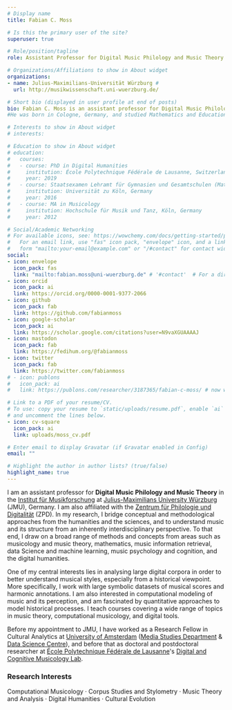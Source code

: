 ```yaml
---
# Display name
title: Fabian C. Moss

# Is this the primary user of the site?
superuser: true

# Role/position/tagline
role: Assistant Professor for Digital Music Philology and Music Theory

# Organizations/Affiliations to show in About widget
organizations:
- name: Julius-Maximilians-Universität Würzburg # 
  url: http://musikwissenschaft.uni-wuerzburg.de/

# Short bio (displayed in user profile at end of posts)
bio: Fabian C. Moss is an assistant professor for Digital Music Philology and Music Theory at [Julius-Maximilians University Würzburg](https://www.uni-wuerzburg.de/) (JMU), Germany. 
#He was born in Cologne, Germany, and studied Mathematics and Educational Studies at University of Cologne, and Music Education (Major Piano) and Musicology at Hochschule für Musik und Tanz, Köln. He obtained is PhD in Digital Humanities from [École Polytechnique Fédérale de Lausanne](https://www.epfl.ch/) (EPFL). Working with large symbolic datasets of musical scores and harmonic annotations, he is primarily interested in Computational Music Analysis, Music Theory, Music Cognition, and their mutual relationship.

# Interests to show in About widget
# interests:

# Education to show in About widget
# education:
#   courses:
#   - course: PhD in Digital Humanities
#     institution: École Polytechnique Fédérale de Lausanne, Switzerland
#     year: 2019
#   - course: Staatsexamen Lehramt für Gymnasien und Gesamtschulen (Mathematik, Musik, Erziehungswissenschaft)
#     institution: Universität zu Köln, Germany
#     year: 2016
#   - course: MA in Musicology
#     institution: Hochschule für Musik und Tanz, Köln, Germany
#     year: 2012

# Social/Academic Networking
# For available icons, see: https://wowchemy.com/docs/getting-started/page-builder/#icons
#   For an email link, use "fas" icon pack, "envelope" icon, and a link in the
#   form "mailto:your-email@example.com" or "/#contact" for contact widget.
social:
- icon: envelope
  icon_pack: fas
  link: "mailto:fabian.moss@uni-wuerzburg.de" # '#contact'  # For a direct email link, use "mailto:test@example.org".
- icon: orcid
  icon_pack: ai
  link: https://orcid.org/0000-0001-9377-2066
- icon: github
  icon_pack: fab
  link: https://github.com/fabianmoss
- icon: google-scholar
  icon_pack: ai
  link: https://scholar.google.com/citations?user=N9vaXGUAAAAJ
- icon: mastodon
  icon_pack: fab
  link: https://fedihum.org/@fabianmoss
- icon: twitter
  icon_pack: fab
  link: https://twitter.com/fabianmoss
# - icon: publons
#   icon_pack: ai
#   link: https://publons.com/researcher/3187365/fabian-c-moss/ # now web of science: https://www.webofscience.com/wos/author/record/AAD-2243-2019

# Link to a PDF of your resume/CV.
# To use: copy your resume to `static/uploads/resume.pdf`, enable `ai` icons in `params.toml`, 
# and uncomment the lines below.
- icon: cv-square
  icon_pack: ai
  link: uploads/moss_cv.pdf

# Enter email to display Gravatar (if Gravatar enabled in Config)
email: ""

# Highlight the author in author lists? (true/false)
highlight_name: true
---
```


<!-- I am a Research Fellow in Cultural Analytics at the [Media Studies Department](https://mediastudies.nl/) at [University of Amsterdam](https://uva.nl) (UvA). I am also affiliated with the [Language & Music Cognition](https://www.illc.uva.nl/Research/Research-Units/LMC/) (LMC) research unit at UvA's [Institute for Language, Logic and Computation](https://www.illc.uva.nl/) (ILLC). I engage with the activities of the [Music Cognition Group](http://mcg.uva.nl/) (MCG) and the [Amsterdam Music Lab](https://www.amsterdammusiclab.nl/) (AML) as well as with the project [_Creative Amsterdam: an e-Humanities Perspective_](https://create.humanities.uva.nl/) (CREATE).

My research is inherently interdisciplinary and aims to bridge the humanities and the sciences. I draw on methods and concepts from Musicology and Music Theory, Mathematics, Music Information Retrieval, Data Science & Machine Learning, Music Psychology & Cognition, and the Digital Humanities.
Working with large symbolic datasets of musical scores and harmonic annotations, I am primarily interested in Computational Music Analysis, Music Theory, Music Cognition, and their mutual relationship. 

Before my appointment at UvA, I worked as a postdoctoral researcher in the [Digital and Cognitive Musicology Lab](https://dcml.epfl.ch) (DCML) at [École Polytechnique Fédérale de Lausanne](https://epfl.ch) (EPFL, Switzerland) for the project [*Distant Listening: The Development of Harmony over Three Centuries (1700–2000)*](https://dcml.epfl.ch/projects/distant-listening), funded by the [Swiss National Science Foundation](http://www.snf.ch) (PI: Martin Rohrmeier). I also directed the project [*Digitizing the Dualism Debate: A Case Study in the Computational Analysis of Historical Music Sources*](http://dcmlab.github.io/ddd), supported by the EPFL-UNIL funding scheme [CROSS - Collaborative Research on Science and Society](https://www.epfl.ch/schools/cdh/research-2/cross-collaborative-research-on-science-and-society/). -->

I am an assistant professor for **Digital Music Philology and Music Theory**
in the [Institut für Musikforschung](https://www.musikwissenschaft.uni-wuerzburg.de/team/moss/)
at [Julius-Maximilians University Würzburg](https://www.uni-wuerzburg.de/) (JMU), Germany.
I am also affiliated with the [Zentrum für Philologie und Digitalität](https://www.uni-wuerzburg.de/zpd/) (ZPD).
In my research, I bridge conceptual and methodological approaches from the humanities and the sciences,
and to understand music and its structure from an inherently interdisciplinary perspective.
To that end, I draw on a broad range of methods and concepts from areas such as 
musicology and music theory, mathematics, music information retrieval, data Science and machine learning, music psychology and cognition, and the digital humanities.

One of my central interests lies in analysing large digital corpora in order to better understand musical styles,
especially from a historical viewpoint. More specifically, I work with large symbolic datasets of musical scores and harmonic annotations. I am also interested in computational modeling of music and its perception,
and am fascinated by quantitative approaches to model historical processes.
I teach courses covering a wide range of topics in music theory, computational musicology, and digital tools. 

Before my appointment to JMU, I have worked as a Research Fellow in Cultural Analytics at [University of Amsterdam](https://uva.nl) ([Media Studies Department](https://mediastudies.nl/) & [Data Science Centre](https://dsc.uva.nl/)), 
and before that as doctoral and postdoctoral researcher at 
[École Polytechnique Fédérale de Lausanne](https://epfl.ch)'s [Digital and Cognitive Musicology Lab](https://dcml.epfl.ch).

### Research Interests

Computational Musicology · Corpus Studies and Stylometry · Music Theory and Analysis · Digital Humanities · Cultural Evolution
